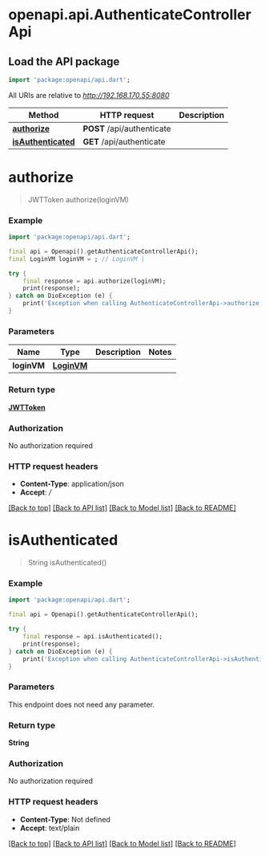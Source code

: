 # openapi.api.AuthenticateControllerApi

## Load the API package
```dart
import 'package:openapi/api.dart';
```

All URIs are relative to *http://192.168.170.55:8080*

Method | HTTP request | Description
------------- | ------------- | -------------
[**authorize**](AuthenticateControllerApi.md#authorize) | **POST** /api/authenticate | 
[**isAuthenticated**](AuthenticateControllerApi.md#isauthenticated) | **GET** /api/authenticate | 


# **authorize**
> JWTToken authorize(loginVM)



### Example
```dart
import 'package:openapi/api.dart';

final api = Openapi().getAuthenticateControllerApi();
final LoginVM loginVM = ; // LoginVM | 

try {
    final response = api.authorize(loginVM);
    print(response);
} catch on DioException (e) {
    print('Exception when calling AuthenticateControllerApi->authorize: $e\n');
}
```

### Parameters

Name | Type | Description  | Notes
------------- | ------------- | ------------- | -------------
 **loginVM** | [**LoginVM**](LoginVM.md)|  | 

### Return type

[**JWTToken**](JWTToken.md)

### Authorization

No authorization required

### HTTP request headers

 - **Content-Type**: application/json
 - **Accept**: */*

[[Back to top]](#) [[Back to API list]](../README.md#documentation-for-api-endpoints) [[Back to Model list]](../README.md#documentation-for-models) [[Back to README]](../README.md)

# **isAuthenticated**
> String isAuthenticated()



### Example
```dart
import 'package:openapi/api.dart';

final api = Openapi().getAuthenticateControllerApi();

try {
    final response = api.isAuthenticated();
    print(response);
} catch on DioException (e) {
    print('Exception when calling AuthenticateControllerApi->isAuthenticated: $e\n');
}
```

### Parameters
This endpoint does not need any parameter.

### Return type

**String**

### Authorization

No authorization required

### HTTP request headers

 - **Content-Type**: Not defined
 - **Accept**: text/plain

[[Back to top]](#) [[Back to API list]](../README.md#documentation-for-api-endpoints) [[Back to Model list]](../README.md#documentation-for-models) [[Back to README]](../README.md)

